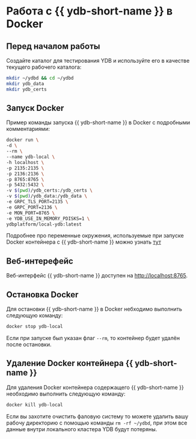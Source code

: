 # Работа с {{ ydb-short-name }} в Docker

## Перед началом работы

Создайте каталог для тестирования YDB и используйте его в качестве текущего рабочего каталога:

```bash
mkdir ~/ydbd && cd ~/ydbd
mkdir ydb_data
mkdir ydb_certs
```

## Запуск Docker

Пример команды запуска {{ ydb-short-name }} в Docker с подробными комментариями:

```bash
docker run \
-d \
--rm \
--name ydb-local \
-h localhost \
-p 2135:2135 \
-p 2136:2136 \
-p 8765:8765 \
-p 5432:5432 \
-v $(pwd)/ydb_certs:/ydb_certs \
-v $(pwd)/ydb_data:/ydb_data \
-e GRPC_TLS_PORT=2135 \
-e GRPC_PORT=2136 \
-e MON_PORT=8765 \
-e YDB_USE_IN_MEMORY_PDISKS=1 \
ydbplatform/local-ydb:latest
```
    
Подробнее про переменные окружения, используемые при запуске Docker контейнера с {{ ydb-short-name }} можно узнать [тут](environment.md)

## Веб-интерефейс

Веб-интерфейс  {{ ydb-short-name }} доступен на [http://localhost:8765⁠](http://localhost:8765⁠).

## Остановка Docker

Для остановки {{ ydb-short-name }} в Docker небходимо выполнить следующую команду:

```bash
docker stop ydb-local
```

Если при запуске был указан флаг `--rm`, то контейнер будет удалён после остановки.

## Удаление Docker контейнера {{ ydb-short-name }}

Для удаления Docker контейнера содержащего {{ ydb-short-name }} необходимо выполнить следующую команду:

```bash
docker kill ydb-local
```

Если вы захотите очистить фаловую систему то можете удалить вашу рабочу директорию с помощью команды `rm -rf ~/ydbd`, при этом все данные внутри локального кластера YDB будут потеряны.
